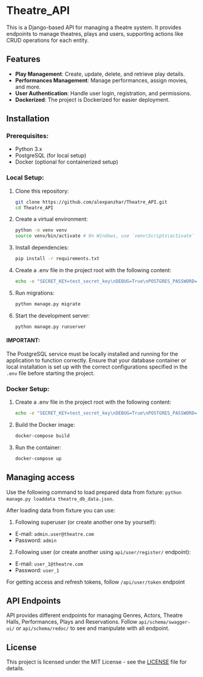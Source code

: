 # Theatre_API

This is a Django-based API for managing a theatre system. It provides endpoints to manage theatres, plays and users,
supporting actions like CRUD operations for each entity.

## Features

- **Play Management**: Create, update, delete, and retrieve play details.
- **Performances Management**: Manage performances, assign movies, and more.
- **User Authentication**: Handle user login, registration, and permissions.
- **Dockerized**: The project is Dockerized for easier deployment.

## Installation

### Prerequisites:

- Python 3.x
- PostgreSQL (for local setup)
- Docker (optional for containerized setup)

### Local Setup:

1. Clone this repository:
   ```bash
   git clone https://github.com/alexpanzhar/Theatre_API.git
   cd Theatre_API

2. Create a virtual environment:
   ```bash
   python -m venv venv
   source venv/bin/activate # On Windows, use `venv\Scripts\activate`

3. Install dependencies:
   ```bash
   pip install -r requirements.txt


4. Create a .env file in the project root with the following content:
   ```bash
   echo -e "SECRET_KEY=test_secret_key\nDEBUG=True\nPOSTGRES_PASSWORD=theatre\nPOSTGRES_USER=theatre\nPOSTGRES_DB=theatre\nPOSTGRES_HOST=localhost\nPOSTGRES_PORT=5432\nPGDATA=/var/lib/postgresql/data" > .env

5. Run migrations:
   ```bash
   python manage.py migrate

6. Start the development server:
   ```bash
   python manage.py runserver

#### IMPORTANT:

The PostgreSQL service must be locally installed and
running for the application to function correctly.
Ensure that your database container or local installation
is set up with the correct configurations specified in the `.env`
file before starting the project.

### Docker Setup:

1. Create a .env file in the project root with the following content:
   ```bash
   echo -e "SECRET_KEY=test_secret_key\nDEBUG=True\nPOSTGRES_PASSWORD=theatre\nPOSTGRES_USER=theatre\nPOSTGRES_DB=theatre\nPOSTGRES_HOST=db\nPOSTGRES_PORT=5432\nPGDATA=/var/lib/postgresql/data" > .env

2. Build the Docker image:
   ```bash
   docker-compose build

3. Run the container:
   ```bash
   docker-compose up

## Managing access

Use the following command to load prepared data from fixture:
  `python manage.py loaddata theatre_db_data.json`.

After loading data from fixture you can use:
1. Following superuser (or create another one by yourself):

- E-mail: `admin.user@theatre.com`
- Password: `admin`

2. Following user (or create another using  `api/user/register/` endpoint):
- E-mail: `user_1@theatre.com`
- Password: `user_1`

For getting access and refresh tokens, follow `/api/user/token` endpoint

## API Endpoints
API provides different endpoints for managing Genres, Actors, Theatre Halls, Performances, Plays and Reservations. 
Follow `api/schema/swagger-ui/` or `api/schema/redoc/` to see
and manipulate with all endpoint.

## License

This project is licensed under the MIT License - see the [LICENSE](./LICENSE) file for details.